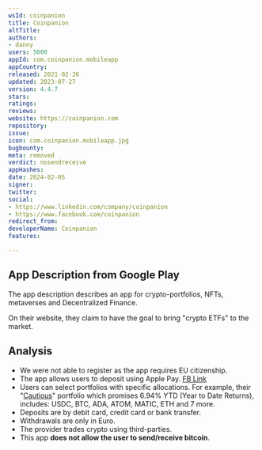```yaml
---
wsId: coinpanion
title: Coinpanion
altTitle: 
authors:
- danny
users: 5000
appId: com.coinpanion.mobileapp
appCountry: 
released: 2021-02-26
updated: 2023-07-27
version: 4.4.7
stars: 
ratings: 
reviews: 
website: https://coinpanion.com
repository: 
issue: 
icon: com.coinpanion.mobileapp.jpg
bugbounty: 
meta: removed
verdict: nosendreceive
appHashes: 
date: 2024-02-05
signer: 
twitter: 
social:
- https://www.linkedin.com/company/coinpanion
- https://www.facebook.com/coinpanion
redirect_from: 
developerName: Coinpanion
features: 

---
```


## App Description from Google Play

The app description describes an app for crypto-portfolios, NFTs, metaverses and Decentralized Finance.

On their website, they claim to have the goal to bring "crypto ETFs" to the market.

## Analysis

- We were not able to register as the app requires EU citizenship.
- The app allows users to deposit using Apple Pay. [FB Link](https://www.facebook.com/coinpanion/posts/pfbid0ASRqVD2k1fFKQC5S32ziveVwnBec7fsh357sdG5qNivztjpHk7JEWgc6fPfhTwFzl)
- Users can select portfolios with specific allocations. For example, their "[Cautious](https://en.coinpanion.com/crypto-portfolio/cautious)" portfolio which promises 6.94% YTD (Year to Date Returns), includes: USDC, BTC, ADA, ATOM, MATIC, ETH and 7 more.
- Deposits are by debit card, credit card or bank transfer.
- Withdrawals are only in Euro.
- The provider trades crypto using third-parties.
- This app **does not allow the user to send/receive bitcoin**.
